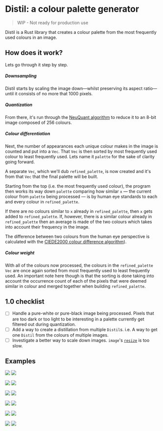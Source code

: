 # Distil: a colour palette generator

> WIP - Not ready for production use

Distil is a Rust library that creates a colour palette from the most frequently
used colours in an image.

## How does it work?

Lets go through it step by step.

##### Downsampling

Distil starts by scaling the image down—whilst preserving its aspect ratio—until
it consists of no more that 1000 pixels.

##### Quantization

From there, it's run through the [NeuQuant
algorithm](https://scientificgems.wordpress.com/stuff/neuquant-fast-high-quality-image-quantization/)
to reduce it to an 8-bit image composed of 256 colours.

##### Colour differentiation

Next, the number of appearances each unique colour makes in the image is counted
and put into a `Vec`. That `Vec` is then sorted by most frequently used colour
to least frequently used. Lets name it `palette` for the sake of clarity going
forward.

A separate `Vec`, which we'll dub `refined_palette`, is now created and it's
from that `Vec` that the final palette will be built.

Starting from the top (i.e. the most frequently used colour), the program then
works its way down `palette` comparing how similar `x` — the current colour from
`palette` being processed — is by human eye standards to each and every colour
in `refined_palette`.

If there are no colours similar to `x` already in `refined_palette`, then `x`
gets added to `refined_palette`. If, however, there is a similar colour already
in `refined_palette` then an average is made of the two colours which takes into account
their frequency in the image.

The difference between two colours from the human eye perspective is calculated
with the [CIEDE2000 colour difference
algorithm](https://en.wikipedia.org/wiki/Color_difference#CIEDE2000)).

##### Colour weight

With all of the colours now processed, the colours in the `refined_palette`
`Vec` are once again sorted from most frequently used to least frequently used.
An important note here though is that the sorting is done taking into account
the occurrence count of each of the pixels that were deemed similar in colour
and merged together when building `refined_palette`.

## 1.0 checklist

- [ ] Handle a pure-white or pure-black image being processed. Pixels that are
  too dark or too light to be interesting in a palette currently get filtered
  out during quantization.
- [ ] Add a way to create a distillation from multiple `Distil`s. i.e. A way to
  get one `Distil` from the colours of multiple images.
- [ ] Investigate a better way to scale down images. `image`'s
  [`resize`](https://docs.rs/image/0.13.0/image/enum.DynamicImage.html#method.resize)
  is too slow.

## Examples

![](https://github.com/elliotekj/distil/blob/master/images/img-1.jpg?raw=true)
![](https://github.com/elliotekj/distil/blob/master/images/img-1-palette.png?raw=true)

![](https://github.com/elliotekj/distil/blob/master/images/img-2.jpg?raw=true)
![](https://github.com/elliotekj/distil/blob/master/images/img-2-palette.png?raw=true)

![](https://github.com/elliotekj/distil/blob/master/images/img-3.jpg?raw=true)
![](https://github.com/elliotekj/distil/blob/master/images/img-3-palette.png?raw=true)

![](https://github.com/elliotekj/distil/blob/master/images/img-4.jpg?raw=true)
![](https://github.com/elliotekj/distil/blob/master/images/img-4-palette.png?raw=true)

![](https://github.com/elliotekj/distil/blob/master/images/img-5.jpg?raw=true)
![](https://github.com/elliotekj/distil/blob/master/images/img-5-palette.png?raw=true)

![](https://github.com/elliotekj/distil/blob/master/images/img-6.jpg?raw=true)
![](https://github.com/elliotekj/distil/blob/master/images/img-6-palette.png?raw=true)
